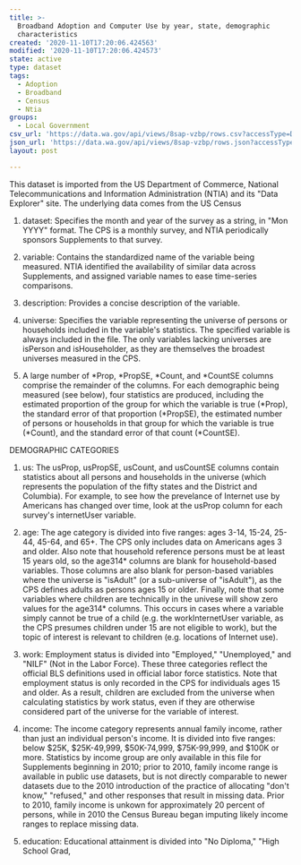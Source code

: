 ```yaml
---
title: >-
  Broadband Adoption and Computer Use by year, state, demographic
  characteristics
created: '2020-11-10T17:20:06.424563'
modified: '2020-11-10T17:20:06.424573'
state: active
type: dataset
tags:
  - Adoption
  - Broadband
  - Census
  - Ntia
groups:
  - Local Government
csv_url: 'https://data.wa.gov/api/views/8sap-vzbp/rows.csv?accessType=DOWNLOAD'
json_url: 'https://data.wa.gov/api/views/8sap-vzbp/rows.json?accessType=DOWNLOAD'
layout: post

---
```

This dataset is imported from the US Department of Commerce, National Telecommunications and Information Administration (NTIA) and its "Data Explorer" site.  The underlying data comes from the US Census

1. dataset: Specifies the month and year of the survey as a string, in "Mon YYYY" format. The CPS is a monthly survey, and NTIA periodically sponsors Supplements to that survey.

2. variable: Contains the standardized name of the variable being measured. NTIA identified the availability of similar data across Supplements, and assigned variable names to ease time-series comparisons.

3. description: Provides a concise description of the variable.

4. universe: Specifies the variable representing the universe of persons or households included in the variable's statistics. The specified variable is always included in the file. The only variables lacking universes are isPerson and isHouseholder, as they are themselves the broadest universes measured in the CPS.

5. A large number of *Prop, *PropSE, *Count, and *CountSE columns comprise the remainder of the columns. For each demographic being measured (see below), four statistics are produced, including the estimated proportion of the group for which the variable is true (*Prop), the standard error of that proportion (*PropSE), the estimated number of persons or households in that group for which the variable is true (*Count), and the standard error of that count (*CountSE).

DEMOGRAPHIC CATEGORIES

1. us: The usProp, usPropSE, usCount, and usCountSE columns contain statistics about all persons and households in the universe (which represents the population of the fifty states and the District and Columbia). For example, to see how the prevelance of Internet use by Americans has changed over time, look at the usProp column for each survey's internetUser variable.

2. age: The age category is divided into five ranges: ages 3-14, 15-24, 25-44, 45-64, and 65+. The CPS only includes data on Americans ages 3 and older. Also note that household reference persons must be at least 15 years old, so the age314* columns are blank for household-based variables. Those columns are also blank for person-based variables where the universe is "isAdult" (or a sub-universe of "isAdult"), as the CPS defines adults as persons ages 15 or older. Finally, note that some variables where children are technically in the univese will show zero values for the age314* columns. This occurs in cases where a variable simply cannot be true of a child (e.g. the workInternetUser variable, as the CPS presumes children under 15 are not eligible to work), but the topic of interest is relevant to children (e.g. locations of Internet use).

3. work: Employment status is divided into "Employed," "Unemployed," and "NILF" (Not in the Labor Force). These three categories reflect the official BLS definitions used in official labor force statistics. Note that employment status is only recorded in the CPS for individuals ages 15 and older. As a result, children are excluded from the universe when calculating statistics by work status, even if they are otherwise considered part of the universe for the variable of interest.

4. income: The income category represents annual family income, rather than just an individual person's income. It is divided into five ranges: below $25K, $25K-49,999, $50K-74,999, $75K-99,999, and $100K or more. Statistics by income group are only available in this file for Supplements beginning in 2010; prior to 2010, family income range is available in public use datasets, but is not directly comparable to newer datasets due to the 2010 introduction of the practice of allocating "don't know," "refused," and other responses that result in missing data. Prior to 2010, family income is unkown for approximately 20 percent of persons, while in 2010 the Census Bureau began imputing likely income ranges to replace missing data.

5. education: Educational attainment is divided into "No Diploma," "High School Grad,
